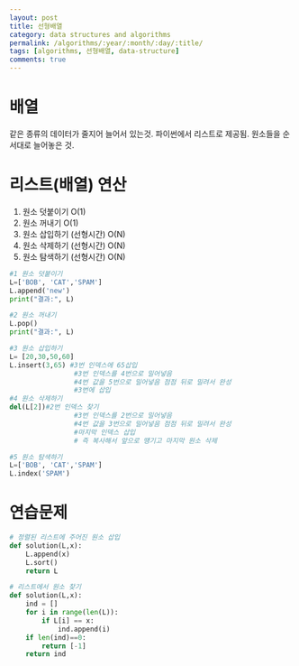 ```yaml
---
layout: post
title: 선형배열
category: data structures and algorithms
permalink: /algorithms/:year/:month/:day/:title/
tags: [algorithms, 선형배열, data-structure]
comments: true
---
```


# 배열
같은 종류의 데이터가 줄지어 늘어서 있는것. 파이썬에서 리스트로 제공됨. 원소들을 순서대로 늘어놓은 것. 


# 리스트(배열) 연산
1. 원소 덧붙이기 O(1)
2. 원소 꺼내기  O(1)
3. 원소 삽입하기 (선형시간) O(N)
4. 원소 삭제하기 (선형시간) O(N)
5. 원소 탐색하기 (선형시간) O(N)

```python
#1 원소 덧붙이기
L=['BOB', 'CAT','SPAM']
L.append('new')
print("결과:", L)

#2 원소 꺼내기
L.pop()
print("결과:", L)

#3 원소 삽입하기
L= [20,30,50,60]
L.insert(3,65) #3번 인덱스에 65삽입
                #3번 인덱스를 4번으로 밀어넣음
                #4번 값을 5번으로 밀어넣음 점점 뒤로 밀려서 완성
                #3번에 삽입
#4 원소 삭제하기
del(L[2])#2번 인덱스 찾기
                #3번 인덱스를 2번으로 밀어넣음
                #4번 값을 3번으로 밀어넣음 점점 뒤로 밀려서 완성
                #마지막 인덱스 삽입 
                # 즉 복사해서 앞으로 떙기고 마지막 원소 삭제

#5 원소 탐색하기
L=['BOB', 'CAT','SPAM']
L.index('SPAM')
```

# 연습문제
```python
# 정렬된 리스트에 주어진 원소 삽입
def solution(L,x):
    L.append(x)
    L.sort()
    return L

# 리스트에서 원소 찾기
def solution(L,x):
    ind = []
    for i in range(len(L)):
        if L[i] == x:
            ind.append(i)
    if len(ind)==0:
        return [-1]
    return ind
```
